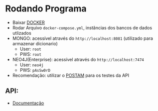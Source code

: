 # Rodando Programa

- Baixar [DOCKER](https://www.docker.com/)
- Rodar Arquivo ```docker-compose.yml```, instâncias dos bancos de dados utlizados
- MONGO: acessível através do ```http://localhost:8081``` (utilizado para armazenar dicionario)
  - User: ``root``
  - PWS: ``root``
- NEO4J(Enterprise): acessível através do ```http://localhost:7474```
    - User: ``neo4j``
    - PWS: ``pAsSw0rD``
- Recomendação: utilizar o [POSTAM](https://www.postman.com/) para os testes da API

## API:
- [Documentação](http://localhost:8080/swagger)



